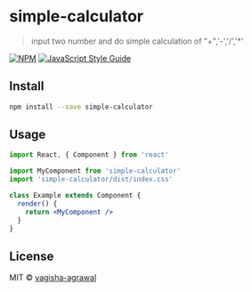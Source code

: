 # simple-calculator

> input two number and do simple calculation of &quot;+&quot;,&#x27;-&#x27;,&#x27;/&#x27;,&#x27;*&#x27;

[![NPM](https://img.shields.io/npm/v/simple-calculator.svg)](https://www.npmjs.com/package/simple-calculator) [![JavaScript Style Guide](https://img.shields.io/badge/code_style-standard-brightgreen.svg)](https://standardjs.com)

## Install

```bash
npm install --save simple-calculator
```

## Usage

```jsx
import React, { Component } from 'react'

import MyComponent from 'simple-calculator'
import 'simple-calculator/dist/index.css'

class Example extends Component {
  render() {
    return <MyComponent />
  }
}
```

## License

MIT © [vagisha-agrawal](https://github.com/vagisha-agrawal)
